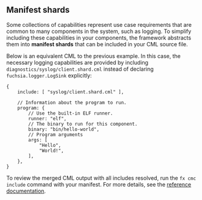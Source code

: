## Manifest shards

Some collections of capabilities represent use case requirements that are common
to many components in the system, such as logging. To simplify including these
capabilities in your components, the framework abstracts them into
**manifest shards** that can be included in your CML source file.

Below is an equivalent CML to the previous example. In this case, the necessary
logging capabilities are provided by including
`diagnostics/syslog/client.shard.cml` instead of declaring
`fuchsia.logger.LogSink` explicitly:

```json5
{
    include: [ "syslog/client.shard.cml" ],

    // Information about the program to run.
    program: {
        // Use the built-in ELF runner.
        runner: "elf",
        // The binary to run for this component.
        binary: "bin/hello-world",
        // Program arguments
        args: [
            "Hello",
            "World!",
        ],
    },
}
```

<aside class="key-point">
To review the merged CML output with all includes resolved, run the
<code>fx cmc include</code> command with your manifest. For more details, see
the <a href="/docs/reference/tools/sdk/cmc.md"> reference documentation</a>.
</aside>
